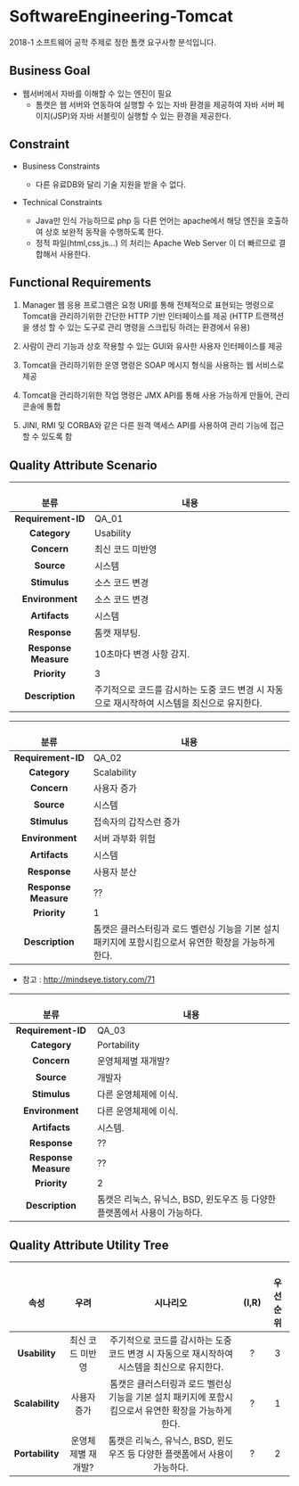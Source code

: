 # SoftwareEngineering-Tomcat
2018-1 소프트웨어 공학 주제로 정한 톰캣 요구사항 분석입니다.


## Business Goal
- 웹서버에서 자바를 이해할 수 있는 엔진이 필요
  - 톰캣은 웹 서버와 연동하여 실행할 수 있는 자바 환경을 제공하여 자바 서버 페이지(JSP)와 자바 서블릿이 실행할 수 있는 환경을 제공한다.

## Constraint
- Business Constraints
  - 다른 유료DB와 달리 기술 지원을 받을 수 없다.
  
- Technical Constraints
  - Java만 인식 가능하므로 php 등 다른 언어는 apache에서 해당 엔진을 호출하여 상호 보완적 동작을 수행하도록 한다.
  - 정적 파일(html,css,js…) 의 처리는 Apache Web Server 이 더 빠르므로 결합해서 사용한다.

## Functional Requirements
1. Manager 웹 응용 프로그램은 요청 URI를 통해 전체적으로 표현되는 명령으로 Tomcat을 관리하기위한 간단한 HTTP 기반 인터페이스를 제공 (HTTP 트랜잭션을 생성 할 수 있는 도구로 관리 명령을 스크립팅 하려는 환경에서 유용)

2. 사람이 관리 기능과 상호 작용할 수 있는 GUI와 유사한 사용자 인터페이스를 제공

3. Tomcat을 관리하기위한 운영 명령은 SOAP 메시지 형식을 사용하는 웹 서비스로 제공

4. Tomcat을 관리하기위한 작업 명령은 JMX API를 통해 사용 가능하게 만들어, 관리 콘솔에 통합

5. JINI, RMI 및 CORBA와 같은 다른 원격 액세스 API를 사용하여 관리 기능에 접근 할 수 있도록 함

## Quality Attribute Scenario

|  <center>분류</center> |  <center>내용</center>
|:--------:|:--------|
|**Requirement-ID** | QA_01|
|**Category** | Usability |
|**Concern** | 최신 코드 미반영|
|**Source** | 시스템 |
|**Stimulus** | 소스 코드 변경|
|**Environment** | 소스 코드 변경|
|**Artifacts** | 시스템 |
|**Response** | 톰캣 재부팅.|
|**Response Measure** | 10초마다 변경 사항 감지.|
|**Priority** | 3 |
|**Description** | 주기적으로 코드를 감시하는 도중 코드 변경 시 자동으로 재시작하여 시스템을 최신으로 유지한다. |

|  <center>분류</center> |  <center>내용</center>
|:--------:|:--------|
|**Requirement-ID** | QA_02|
|**Category** | Scalability |
|**Concern** | 사용자 증가 |
|**Source** | 시스템 |
|**Stimulus** | 접속자의 갑작스런 증가 |
|**Environment** | 서버 과부화 위험 |
|**Artifacts** | 시스템 |
|**Response** | 사용자 분산 |
|**Response Measure** | ?? |
|**Priority** | 1 |
|**Description** | 톰캣은 클러스터링과 로드 벨런싱 기능을 기본 설치 패키지에 포함시킴으로서 유연한 확장을 가능하게 한다.|
 * 참고 : http://mindseye.tistory.com/71

|  <center>분류</center> |  <center>내용</center>
|:--------:|:--------|
|**Requirement-ID** | QA_03|
|**Category** | Portability|
|**Concern** | 운영체제별 재개발?|
|**Source** | 개발자 |
|**Stimulus** | 다른 운영체제에 이식.|
|**Environment** | 다른 운영체제에 이식.|
|**Artifacts** | 시스템.|
|**Response** | ?? |
|**Response Measure** | ?? |
|**Priority** | 2 |
|**Description** | 톰캣은 리눅스, 유닉스, BSD, 윈도우즈 등 다양한 플랫폼에서 사용이 가능하다.|

## Quality Attribute Utility Tree
|  <center>속성</center> |  <center>우려</center> |   <center>시나리오</center> |  <center>(I,R)</center> |  <center>우선순위</center> |
|:--------:|:--------:|:--------:|:--------:|:--------:|
|**Usability** | 최신 코드 미반영| 주기적으로 코드를 감시하는 도중 코드 변경 시 자동으로 재시작하여 시스템을 최신으로 유지한다.| ? | 3|
|**Scalability** | 사용자 증가 | 톰캣은 클러스터링과 로드 벨런싱 기능을 기본 설치 패키지에 포함시킴으로서 유연한 확장을 가능하게 한다.| ? | 1|
|**Portability** | 운영체제별 재개발?| 톰캣은 리눅스, 유닉스, BSD, 윈도우즈 등 다양한 플랫폼에서 사용이 가능하다.| ? | 2|
